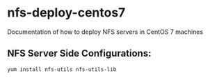 # nfs-deploy-centos7
Documentation of how to deploy NFS servers in CentOS 7 machines


## NFS Server Side Configurations: 

```
yum install nfs-utils nfs-utils-lib
```

